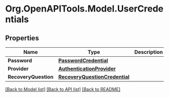 # Org.OpenAPITools.Model.UserCredentials

## Properties

Name | Type | Description | Notes
------------ | ------------- | ------------- | -------------
**Password** | [**PasswordCredential**](PasswordCredential.md) |  | [optional] 
**Provider** | [**AuthenticationProvider**](AuthenticationProvider.md) |  | [optional] 
**RecoveryQuestion** | [**RecoveryQuestionCredential**](RecoveryQuestionCredential.md) |  | [optional] 

[[Back to Model list]](../README.md#documentation-for-models) [[Back to API list]](../README.md#documentation-for-api-endpoints) [[Back to README]](../README.md)

